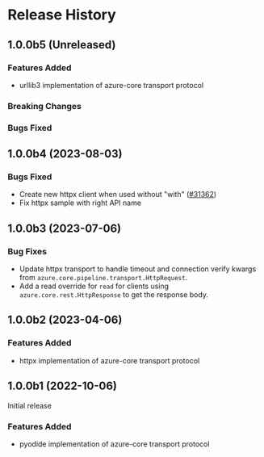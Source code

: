 # Release History

## 1.0.0b5 (Unreleased)

### Features Added

- urllib3 implementation of azure-core transport protocol

### Breaking Changes

### Bugs Fixed


## 1.0.0b4 (2023-08-03)

### Bugs Fixed

- Create new httpx client when used without "with" ([#31362](https://github.com/Azure/azure-sdk-for-python/pull/31370))
- Fix httpx sample with right API name

## 1.0.0b3 (2023-07-06)

### Bug Fixes

- Update httpx transport to handle timeout and connection verify kwargs from `azure.core.pipeline.transport.HttpRequest`.
- Add a read override for `read` for clients using `azure.core.rest.HttpResponse` to get the response body.

## 1.0.0b2 (2023-04-06)

### Features Added

- httpx implementation of azure-core transport protocol

## 1.0.0b1 (2022-10-06)

Initial release

### Features Added

- pyodide implementation of azure-core transport protocol
